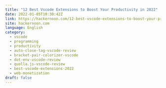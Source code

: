 ```yaml
---
title: "12 Best Vscode Extensions to Boost Your Productivity in 2022"
date: 2022-01-05T10:30:42Z
link: https://hackernoon.com/12-best-vscode-extensions-to-boost-your-productivity-in-2022?source=rss&utm_medium=RSS&utm_source=news.12bit.vn
site: hackernoon.com
language: English
category:
  - vscode
  - programming
  - productivity
  - auto-close-tag-vscode-review
  - bracket-pair-colorizer-vscode
  - dot-env-vscode-review
  - quolla.js-vscode-review
  - best-vscode-extensions-2022
  - web-monetization
draft: false
---
```

